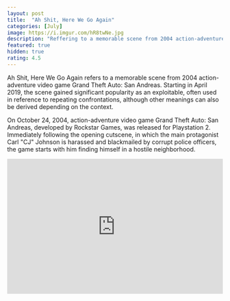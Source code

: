 ```yaml
---
layout: post
title:  "Ah Shit, Here We Go Again"
categories: [July]
image: https://i.imgur.com/hR8twNe.jpg
description: "Reffering to a memorable scene from 2004 action-adventure video game Grand Theft Auto: San Andreas"
featured: true
hidden: true
rating: 4.5
---
```


Ah Shit, Here We Go Again refers to a memorable scene from 2004 action-adventure video game Grand Theft Auto: San Andreas. Starting in April 2019, the scene gained significant popularity as an exploitable, often used in reference to repeating confrontations, although other meanings can also be derived depending on the context.

On October 24, 2004, action-adventure video game Grand Theft Auto: San Andreas, developed by Rockstar Games, was released for Playstation 2. Immediately following the opening cutscene, in which the main protagonist Carl "CJ" Johnson is harassed and blackmailed by corrupt police officers, the game starts with him finding himself in a hostile neighborhood.

<iframe style="width:100%;" height="315" src="https://www.youtube.com/embed/6jw5ovOMHCM" frameborder="0" allowfullscreen></iframe>


